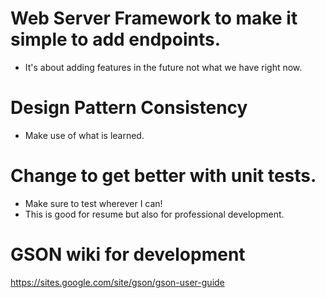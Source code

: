 # Web Server Framework to make it simple to add endpoints.
- It's about adding features in the future not what we have right now.

# Design Pattern Consistency
- Make use of what is learned.

# Change to get better with unit tests.
- Make sure to test wherever I can!
- This is good for resume but also for professional development.

# GSON wiki for development 
https://sites.google.com/site/gson/gson-user-guide
